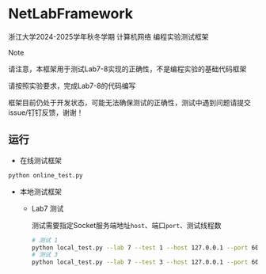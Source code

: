 # NetLabFramework

浙江大学2024-2025学年秋冬学期 计算机网络 编程实验测试框架

> [!NOTE]
> 
> 请注意，本框架用于测试Lab7-8实现的正确性，不是编程实验的基础代码框架
> 
> 请按照实验要求，完成Lab7-8的代码编写

框架目前仍处于开发状态，可能无法确保测试的正确性，测试中遇到问题请提交issue/钉钉反馈，谢谢！

## 运行

* 在线测试框架

```bash
python online_test.py
```

* 本地测试框架

  * Lab7 测试
    
    测试需要指定Socket服务端地址`host`、端口`port`、测试线程数

    ```bash
    # 测试 1
    python local_test.py --lab 7 --test 1 --host 127.0.0.1 --port 6054
    # 测试 3
    python local_test.py --lab 7 --test 3 --host 127.0.0.1 --port 6054 --threads 20
    ```